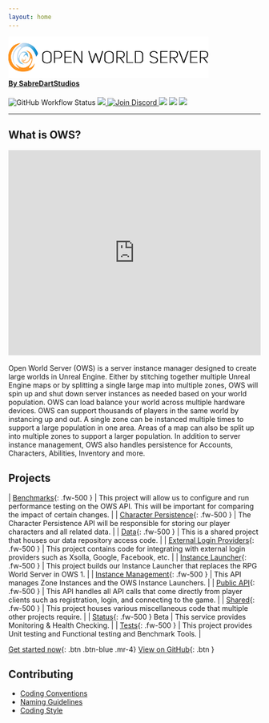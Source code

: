 ```yaml
---
layout: home
---
```



<p style="margin-bottom: -20px"> 
    <img src="assets/images/logo-black.png" alt="SabreDartStudios" width="400">
    <h4>
        <a href="http://www.sabredartstudios.com/">By SabreDartStudios</a>
    </h4>
</p>

<p>
    <img alt="GitHub Workflow Status" src="https://img.shields.io/github/workflow/status/Dartanlla/OWS/Continuous%20Integration?style=flat-square">
    <a href="https://github.com/Dartanlla/OWS/blob/master/LICENSE">
        <img src="https://img.shields.io/github/license/Dartanlla/ows.svg?style=flat-square">
    </a>
    <a href="https://discord.gg/qZ76Cmxcgp">
        <img src="https://img.shields.io/badge/Discord-%237289DA.svg?style=flat-square&logo=discord&logoColor=white" alt="Join Discord">
    </a>
    <img src="https://img.shields.io/badge/unrealengine-%23313131.svg?style=flat-square&logo=unrealengine&logoColor=white">
    <img src="https://img.shields.io/badge/docker-%230db7ed.svg?style=flat-square&logo=docker&logoColor=white">
    <img src="https://img.shields.io/badge/.NET-5C2D91?style=flat-square&logo=.net&logoColor=white">
</p>

---

## What is OWS?

<iframe width="100%" height="410" src="https://www.youtube.com/embed/yRXzbaNT6_k" title="Open World Server 2.0 Overview" frameborder="0" allow="accelerometer; autoplay; clipboard-write; encrypted-media; gyroscope; picture-in-picture" allowfullscreen></iframe>

Open World Server (OWS) is a server instance manager designed to create large worlds in Unreal Engine. Either by stitching together multiple Unreal Engine maps or by splitting a single large map into multiple zones, OWS will spin up and shut down server instances as needed based on your world population. OWS can load balance your world across multiple hardware devices. OWS can support thousands of players in the same world by instancing up and out. A single zone can be instanced multiple times to support a large population in one area. Areas of a map can also be split up into multiple zones to support a larger population. In addition to server instance management, OWS also handles persistence for Accounts, Characters, Abilities, Inventory and more.

## Projects

| [Benchmarks](https://github.com/Dartanlla/OWS/tree/main/src/OWSBenchmarks){: .fw-500 } | This project will allow us to configure and run performance testing on the OWS API. This will be important for comparing the impact of certain changes. |
| [Character Persistence](https://github.com/Dartanlla/OWS/tree/main/src/OWSCharacterPersistence){: .fw-500 } | The Character Persistence API will be responsible for storing our player characters and all related data. |
| [Data](https://github.com/Dartanlla/OWS/tree/main/src/OWSData){: .fw-500 } | This is a shared project that houses our data repository access code. |
| [External Login Providers](https://github.com/Dartanlla/OWS/tree/main/src/OWSExternalLoginProviders){: .fw-500 } | This project contains code for integrating with external login providers such as Xsolla, Google, Facebook, etc. |
| [Instance Launcher](https://github.com/Dartanlla/OWS/tree/main/src/OWSInstanceLauncher){: .fw-500 } | This project builds our Instance Launcher that replaces the RPG World Server in OWS 1. |
| [Instance Management](https://github.com/Dartanlla/OWS/tree/main/src/OWSInstanceManagement){: .fw-500 } | This API manages Zone Instances and the OWS Instance Launchers. |
| [Public API](https://github.com/Dartanlla/OWS/tree/main/src/OWSPublicAPI){: .fw-500 } | This API handles all API calls that come directly from player clients such as registration, login, and connecting to the game. |
| [Shared](https://github.com/Dartanlla/OWS/tree/main/src/OWSShared){: .fw-500 } | This project houses various miscellaneous code that multiple other projects require. |
| [Status](https://github.com/Dartanlla/OWS/tree/main/src/OWSStatus){: .fw-500 } <span class="label label-yellow">Beta</span> | This service provides Monitoring & Health Checking. |
| [Tests](https://github.com/Dartanlla/OWS/tree/main/src/OWSTests){: .fw-500 } | This project provides Unit testing and Functional testing and Benchmark Tools. |

[Get started now](/getting-started){: .btn .btn-blue .mr-4}
[View on GitHub](https://github.com/Dartanlla/OWS){: .btn }

## Contributing

* [Coding Conventions](https://docs.microsoft.com/en-us/dotnet/csharp/programming-guide/inside-a-program/coding-conventions)
* [Naming Guidelines](https://docs.microsoft.com/en-us/dotnet/standard/design-guidelines/naming-guidelines)
* [Coding Style](https://github.com/dotnet/corefx/blob/368fdfd86ee3a3bf1bca2a6c339ee590f3d6505d/Documentation/coding-guidelines/coding-style.md)
